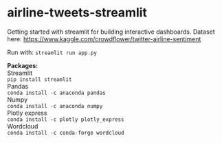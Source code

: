 # airline-tweets-streamlit
Getting started with streamlit for building interactive dashboards. Dataset here: https://www.kaggle.com/crowdflower/twitter-airline-sentiment  

Run with: ```streamlit run app.py```  

**Packages:**  
Streamlit  
```pip install streamlit```  
Pandas  
```conda install -c anaconda pandas```  
Numpy  
```conda install -c anaconda numpy```  
Plotly express  
```conda install -c plotly plotly_express```  
Wordcloud  
```conda install -c conda-forge wordcloud```  

